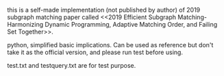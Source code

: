 this is a self-made implementation (not published by author) of 2019 subgraph matching paper called <<2019 Efficient Subgraph Matching- Harmonizing Dynamic Programming, Adaptive Matching Order, and Failing Set Together>>.

python, simplified basic implications. Can be used as reference but don't take it as the official version, and please run test before using.

test.txt and testquery.txt are for test purpose.
